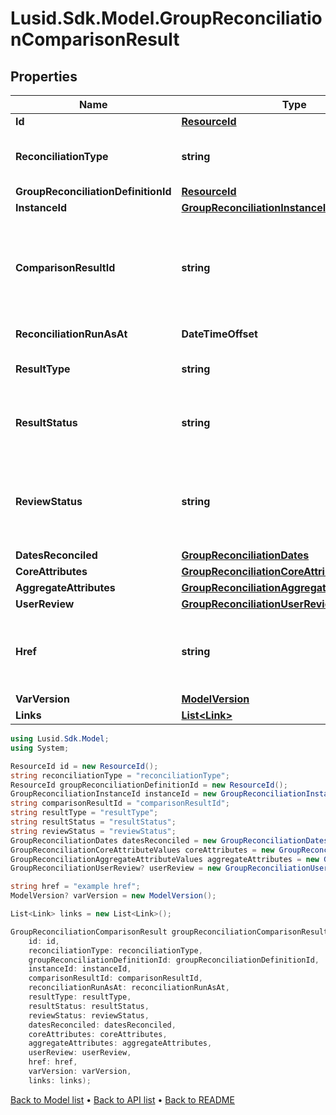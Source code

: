 # Lusid.Sdk.Model.GroupReconciliationComparisonResult

## Properties

Name | Type | Description | Notes
------------ | ------------- | ------------- | -------------
**Id** | [**ResourceId**](ResourceId.md) |  | 
**ReconciliationType** | **string** | The type of reconciliation to perform. \&quot;Holding\&quot; | \&quot;Transaction\&quot; | \&quot;Valuation\&quot; | 
**GroupReconciliationDefinitionId** | [**ResourceId**](ResourceId.md) |  | 
**InstanceId** | [**GroupReconciliationInstanceId**](GroupReconciliationInstanceId.md) |  | 
**ComparisonResultId** | **string** | Comparison result identifier, encoded value for core attribute results, aggregate attribute results, reconciliation type and run instanceId. | 
**ReconciliationRunAsAt** | **DateTimeOffset** | The timestamp when the run occurred. | 
**ResultType** | **string** | Reconciliation run general result. \&quot;Break\&quot; | \&quot;Match\&quot; | \&quot;PartialMatch\&quot; | \&quot;NotFound | 
**ResultStatus** | **string** | Indicates how a particular result evolves from one run to the next. \&quot;New\&quot; | \&quot;Confirmed\&quot; | \&quot;Changed\&quot; | 
**ReviewStatus** | **string** | Status of whether user has provided any input (comments, manual matches, break codes). \&quot;Pending\&quot; | \&quot;Reviewed\&quot; | \&quot;Matched\&quot; | \&quot;Invalid\&quot; | 
**DatesReconciled** | [**GroupReconciliationDates**](GroupReconciliationDates.md) |  | 
**CoreAttributes** | [**GroupReconciliationCoreAttributeValues**](GroupReconciliationCoreAttributeValues.md) |  | 
**AggregateAttributes** | [**GroupReconciliationAggregateAttributeValues**](GroupReconciliationAggregateAttributeValues.md) |  | 
**UserReview** | [**GroupReconciliationUserReview**](GroupReconciliationUserReview.md) |  | [optional] 
**Href** | **string** | The specific Uniform Resource Identifier (URI) for this resource at the requested effective and asAt datetime. | [optional] 
**VarVersion** | [**ModelVersion**](ModelVersion.md) |  | [optional] 
**Links** | [**List&lt;Link&gt;**](Link.md) |  | [optional] 

```csharp
using Lusid.Sdk.Model;
using System;

ResourceId id = new ResourceId();
string reconciliationType = "reconciliationType";
ResourceId groupReconciliationDefinitionId = new ResourceId();
GroupReconciliationInstanceId instanceId = new GroupReconciliationInstanceId();
string comparisonResultId = "comparisonResultId";
string resultType = "resultType";
string resultStatus = "resultStatus";
string reviewStatus = "reviewStatus";
GroupReconciliationDates datesReconciled = new GroupReconciliationDates();
GroupReconciliationCoreAttributeValues coreAttributes = new GroupReconciliationCoreAttributeValues();
GroupReconciliationAggregateAttributeValues aggregateAttributes = new GroupReconciliationAggregateAttributeValues();
GroupReconciliationUserReview? userReview = new GroupReconciliationUserReview();

string href = "example href";
ModelVersion? varVersion = new ModelVersion();

List<Link> links = new List<Link>();

GroupReconciliationComparisonResult groupReconciliationComparisonResultInstance = new GroupReconciliationComparisonResult(
    id: id,
    reconciliationType: reconciliationType,
    groupReconciliationDefinitionId: groupReconciliationDefinitionId,
    instanceId: instanceId,
    comparisonResultId: comparisonResultId,
    reconciliationRunAsAt: reconciliationRunAsAt,
    resultType: resultType,
    resultStatus: resultStatus,
    reviewStatus: reviewStatus,
    datesReconciled: datesReconciled,
    coreAttributes: coreAttributes,
    aggregateAttributes: aggregateAttributes,
    userReview: userReview,
    href: href,
    varVersion: varVersion,
    links: links);
```

[Back to Model list](../README.md#documentation-for-models) &#8226; [Back to API list](../README.md#documentation-for-api-endpoints) &#8226; [Back to README](../README.md)
